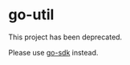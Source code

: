 go-util
=======

This project has been deprecated.

Please use [go-sdk](https://github.com/blend/go-sdk/tree/master/util) instead.

